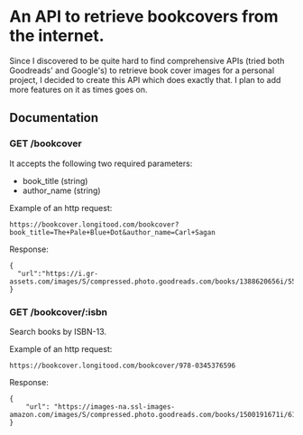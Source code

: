 # An API to retrieve bookcovers from the internet.

Since I discovered to be quite hard to find comprehensive APIs (tried both Goodreads' and Google's) to retrieve book cover images for a personal project, I decided to create this API which does exactly that. I plan to add more features on it as times goes on.

## Documentation

### GET /bookcover

It accepts the following two required parameters:
- book_title (string)
- author_name (string)

Example of an http request:

```
https://bookcover.longitood.com/bookcover?book_title=The+Pale+Blue+Dot&author_name=Carl+Sagan
```

Response:

```
{
  "url":"https://i.gr-assets.com/images/S/compressed.photo.goodreads.com/books/1388620656i/55030.jpg"
}
```

### GET /bookcover/:isbn
Search books by ISBN-13.

Example of an http request:

```
https://bookcover.longitood.com/bookcover/978-0345376596
```

Response:

```
{
    "url": "https://images-na.ssl-images-amazon.com/images/S/compressed.photo.goodreads.com/books/1500191671i/61663.jpg"
}

```

